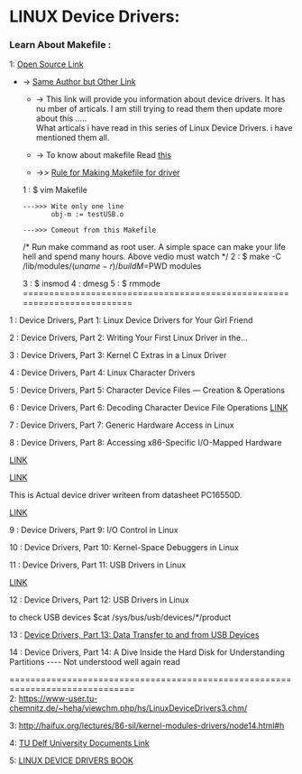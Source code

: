 # LINUX Device Drivers:
### Learn About Makefile :

 1: [Open Source Link](https://opensourceforu.com/?s=device+driver)
 
 + -> [Same Author but Other Link](https://sysplay.github.io/books/LinuxDrivers/book/Content/Part13.html)
    
   + -> This link will provide you information about device drivers. It has nu mber of articals.
        I am still trying to read them then update more about this .....       
        What articals i have read in this series of Linux Device Drivers. i have mentioned them all.
        
   + -> To know about makefile  Read [this](http://opensourceforu.com/2012/06/gnu-make-in-detail-for-beginners)  
   
   + ->> [Rule for Making Makefile for driver](https://www.youtube.com/watch?v=Zn8mEZXr6nE)
   
    1 : $ vim Makefile
    
       --->>> Wite only one line 
              obj-m := testUSB.o
              
       --->>> Comeout from this Makefile
       
    /* Run make command as root user. A simple space can make your life hell and spend many hours. Above vedio must watch */
    2 : $ make -C /lib/modules/$(uname -r)/build M=$PWD modules
   
    3 : $ insmod <name of Driver.ko>
    4 : dmesg
    5 : $ rmmode <name of Driver.ko>
  ========================================================================   
  
 1 : Device Drivers, Part 1: Linux Device Drivers for Your Girl Friend
         
 2 : Device Drivers, Part 2: Writing Your First Linux Driver in the...
         
 3 : Device Drivers, Part 3: Kernel C Extras in a Linux Driver
         
 4 : Device Drivers, Part 4: Linux Character Drivers
         
 5 : Device Drivers, Part 5: Character Device Files — Creation & Operations
         
 6 : Device Drivers, Part 6: Decoding Character Device File Operations 
    [LINK](https://sysplay.in/index.php?pagefile=linux_drivers)
      
 7 : Device Drivers, Part 7: Generic Hardware Access in Linux
         
 8 : Device Drivers, Part 8: Accessing x86-Specific I/O-Mapped Hardware
         
   [LINK](https://github.com/esrijan/ddk-software/tree/fw/v2.2/LDDKFirmware/Code )
         
   [LINK](https://github.com/torvalds/linux/blob/master/include/uapi/linux/serial_reg.h )
         
   This is Actual device driver writeen from datasheet PC16550D.   
         
   [LINK](https://sysplay.in/blog/linux-device-drivers/2013/09/accessing-x86-specific-io-mapped-hardware-in-linux/)
         
 9 : Device Drivers, Part 9: I/O Control in Linux
        
10 : Device Drivers, Part 10: Kernel-Space Debuggers in Linux
        
11 : Device Drivers, Part 11: USB Drivers in Linux        
        
   [LINK](https://github.com/spotify/linux/blob/master/Documentation/usb/proc_usb_info.txt)        
                
12 : Device Drivers, Part 12: USB Drivers in Linux 

to check USB devices $cat /sys/bus/usb/devices/*/product
        
13 : [Device Drivers, Part 13: Data Transfer to and from USB Devices](https://opensourceforu.com/2011/12/data-transfers-to-from-usb-devices/)
        
14 : Device Drivers, Part 14: A Dive Inside the Hard Disk for Understanding Partitions
                ---- Not understood well again read
                
==============================================================================        
 2: https://www-user.tu-chemnitz.de/~heha/viewchm.php/hs/LinuxDeviceDrivers3.chm/
 
 3: http://haifux.org/lectures/86-sil/kernel-modules-drivers/node14.html#h
 
 4: [TU Delf University Documents Link](http://epic-alfa.kavli.tudelft.nl/share/doc/kernel-doc-2.6.32/Documentation/DocBook/usb/)
 
 5: [LINUX DEVICE DRIVERS BOOK](https://www.oreilly.com/library/view/linux-device-drivers/0596005903/ch13.html)
